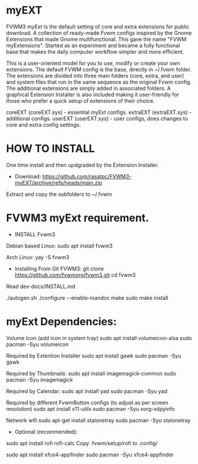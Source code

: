 # myEXT
FVWM3 myExt is the default setting of core and extra extensions for public download. A collection of ready-made Fvwm configs inspired by the Gnome Extensions that made Gnome multifunctional. This gave the name "FVWM myExtensions". Started as an experiment and became a fully functional base that makes the daily computer workflow simpler and more efficient.

This is a user-oriented model for you to use, modify or create your own extensions. The default FVWM config is the base, directly in ~/.fvwm folder. The extensions are divided into three main folders (core, extra, and user) and system files that run in the same sequence as the original Fvwm config. The additional extensions are simply added in associated folders. A graphical Extension Installer is also included making it user-friendly for those who prefer a quick setup of extensions of their choice.

coreEXT  (coreEXT.sys)	- essential myExt configs.
extraEXT (extraEXT.sys) - additional configs.
userEXT  (userEXT.sys)  - user configs, does changes to core and extra config settings.

# HOW TO INSTALL
One time install and then updgraded by the Extension Installer.

* Download:
https://github.com/rasatpc/FVWM3-myEXT/archive/refs/heads/main.zip

Extract and copy the subfolders to ~/.fvwm

# FVWM3 myExt requirement.

* INSTALL Fvwm3

Debian based Linux:
sudo apt install fvwm3

Arch Linux:
yay -S fvwm3

* Installing From Git FVWM3:
git clone https://github.com/fvwmorg/fvwm3.git
cd fvwm3

Read dev-docs/INSTALL.md

./autogen.sh
./configure --enable-mandoc
make
sudo make install

# myExt Dependencies:

Volume Icon (add icon in system tray)
sudo apt install volumeicon-alsa
sudo pacman -Syu volumeicon

Required by Extention Installer
sudo apt install gawk
sudo pacman -Syu gawk

Required by Thumbnails:
sudo apt install imagemagick-common
sudo pacman -Syu imagemagick

Required by Calendar:
sudo apt install yad
sudo pacman -Syu yad

Required by different FvwmButton configs (to adjust as per screen resolution)
sudo apt install x11-utils
sudo pacman -Syu xorg-xdpyinfo

Network wifi
sudo apt-get install stalonetray
sudo pacman -Syu stalonetray

* Optional (recommended):

sudo apt install rofi rofi-calc
Copy .fvwm/setup/rofi to .config/

sudo apt install xfce4-appfinder
sudo pacman -Syu xfce4-appfinder
